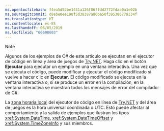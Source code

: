 ```yaml
---
ms.openlocfilehash: f4ea5d52be1431a126f06ffdd2772fdaa0a1e02b
ms.sourcegitcommit: d8ebe0ee198f5d38387a80ba50f395386779334f
ms.translationtype: HT
ms.contentlocale: es-ES
ms.lasthandoff: 06/05/2019
ms.locfileid: "66690603"
---
```


> [!NOTE]
> Algunos de los ejemplos de C# de este artículo se ejecutan en el ejecutor de código en línea y área de juegos de [Try.NET](https://dotnet.microsoft.com/platform/try-dotnet). Haga clic en el botón **Ejecutar** para ejecutar un ejemplo en una ventana interactiva. Una vez que se ejecuta el código, puede modificar y ejecutar el código modificado si vuelve a hacer clic en **Ejecutar**. El código modificado se ejecuta en la ventana interactiva o, si se produce un error en la compilación, en la ventana interactiva se muestran todos los mensajes de error del compilador de C#. 
>  
> La [zona horaria local](xref:System.TimeZoneInfo.Local) del ejecutor de código en línea de [Try.NET](https://dotnet.microsoft.com/platform/try-dotnet) y del área de juegos es la hora universal coordinada o UTC. Esto puede afectar al comportamiento y la salida de ejemplos que ilustran los tipos <xref:System.DateTime>, <xref:System.DateTimeOffset> y <xref:System.TimeZoneInfo> y sus miembros.
